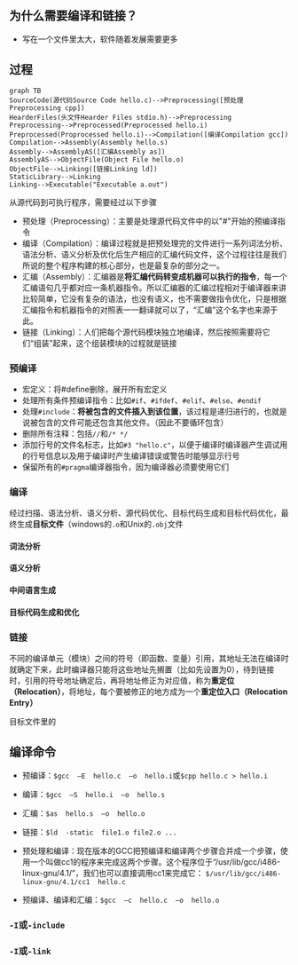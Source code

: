 ## 为什么需要编译和链接？

-   写在一个文件里太大，软件随着发展需要更多

## 过程

```mermaid
graph TB
SourceCode(源代码Source Code hello.c)-->Preprocessing([预处理Preprocessing cpp])
HearderFiles(头文件Hearder Files stdio.h)-->Preprocessing
Preprocessing-->Preprocessed(Preprocessed hello.i)
Preprocessed(Proprocessed hello.i)-->Compilation([编译Compilation gcc])
Compilation-->Assembly(Assembly hello.s)
Assembly-->AssemblyAS([汇编Assembly as])
AssemblyAS-->ObjectFile(Object File hello.o)
ObjectFile-->Linking([链接Linking ld])
StaticLibrary-->Linking
Linking-->Executable("Executable a.out")
```

从源代码到可执行程序，需要经过以下步骤

-   预处理（Preprocessing）：主要是处理源代码文件中的以"#"开始的预编译指令
-   编译（Compilation）：编译过程就是把预处理完的文件进行一系列词法分析、语法分析、语义分析及优化后生产相应的汇编代码文件，这个过程往往是我们所说的整个程序构建的核心部分，也是最复杂的部分之一。
-   汇编（Assembly）：汇编器是**将汇编代码转变成机器可以执行的指令**，每一个汇编语句几乎都对应一条机器指令。所以汇编器的汇编过程相对于编译器来讲比较简单，它没有复杂的语法，也没有语义，也不需要做指令优化，只是根据汇编指令和机器指令的对照表一一翻译就可以了，“汇编”这个名字也来源于此。
-   链接（Linking）：人们把每个源代码模块独立地编译，然后按照需要将它们“组装”起来，这个组装模块的过程就是链接

### 预编译

-   宏定义：将#define删除，展开所有宏定义
-   处理所有条件预编译指令：比如`#if`、`#ifdef`、`#elif`、`#else`、`#endif`
-   处理`#include`：**将被包含的文件插入到该位置**，该过程是递归进行的，也就是说被包含的文件可能还包含其他文件。（因此不要循环包含）
-   删除所有注释：包括`//`和`/* */`
-   添加行号的文件名标志，比如`#3 "hello.c"`，以便于编译时编译器产生调试用的行号信息以及用于编译时产生编译错误或警告时能够显示行号
-   保留所有的`#pragma`编译器指令，因为编译器必须要使用它们

### 编译

经过扫描、语法分析、语义分析、源代码优化、目标代码生成和目标代码优化，最终生成**目标文件**（windows的`.o`和Unix的`.obj`文件

#### 词法分析

#### 语义分析

#### 中间语言生成

#### 目标代码生成和优化

### 链接

不同的编译单元（模块）之间的符号（即函数、变量）引用，其地址无法在编译时就确定下来，此时编译器只能将这些地址先搁置（比如先设置为0），待到链接时，引用的符号地址确定后，再将地址修正为对应值，称为**重定位（Relocation）**，将地址，每个要被修正的地方成为一个**重定位入口（Relocation Entry）**

目标文件里的

## 编译命令

-   预编译：`$gcc  –E  hello.c  –o  hello.i`或`$cpp hello.c > hello.i`
-   编译：`$gcc  –S  hello.i  –o  hello.s`
-   汇编：`$as  hello.s  –o  hello.o`
-   链接：`$ld  -static  file1.o file2.o ...`



-   预处理和编译：现在版本的GCC把预编译和编译两个步骤合并成一个步骤，使用一个叫做cc1的程序来完成这两个步骤。这个程序位于“/usr/lib/gcc/i486-linux-gnu/4.1/”，我们也可以直接调用cc1来完成它：
    `$/usr/lib/gcc/i486-linux-gnu/4.1/cc1  hello.c`
-   预编译、编译和汇编：`$gcc  –c  hello.c  –o  hello.o`



### `-I`或`-include`



### `-I`或`-link`



